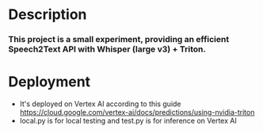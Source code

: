 # Description

### This project is a small experiment, providing an efficient Speech2Text API with Whisper (large v3) + Triton.

# Deployment
- It's deployed on Vertex AI according to this guide https://cloud.google.com/vertex-ai/docs/predictions/using-nvidia-triton
- local.py is for local testing and test.py is for inference on Vertex AI
